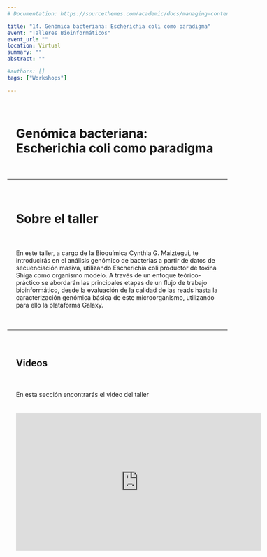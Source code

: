 ```yaml
---
# Documentation: https://sourcethemes.com/academic/docs/managing-content/

title: "14. Genómica bacteriana: Escherichia coli como paradigma"
event: "Talleres Bioinformáticos"
event_url: ""
location: Virtual
summary: ""
abstract: ""

#authors: []
tags: ["Workshops"]

---
```

<div style="display: grid; grid-template-columns: 1fr; gap: 20px; padding: 20px;">

# Genómica bacteriana: Escherichia coli como paradigma

</div>

--- 

<div style="display: grid; grid-template-columns: 1fr; gap: 20px; padding: 20px;">

# Sobre el taller 

En este taller, a cargo de la Bioquímica Cynthia G. Maiztegui, te introducirás en el análisis genómico de bacterias a partir de datos de secuenciación masiva, utilizando Escherichia coli productor de toxina Shiga como organismo modelo. A través de un enfoque teórico-práctico se abordarán las principales etapas de un flujo de trabajo bioinformático, desde la evaluación de la calidad de las reads hasta la caracterización genómica básica de este microorganismo, utilizando para ello la plataforma Galaxy.

</div>
</div>


--- 

<div style="display: grid; grid-template-columns: 1fr; gap: 20px; padding: 20px;">

## Videos
En esta sección encontrarás el video del taller

<iframe width="560" height="315" src="https://www.youtube.com/embed/7el3WRCZnjg?si=PeOLgj4REnKrJa_U" title="YouTube video player" frameborder="0" allow="accelerometer; autoplay; clipboard-write; encrypted-media; gyroscope; picture-in-picture; web-share" referrerpolicy="strict-origin-when-cross-origin" allowfullscreen></iframe>
